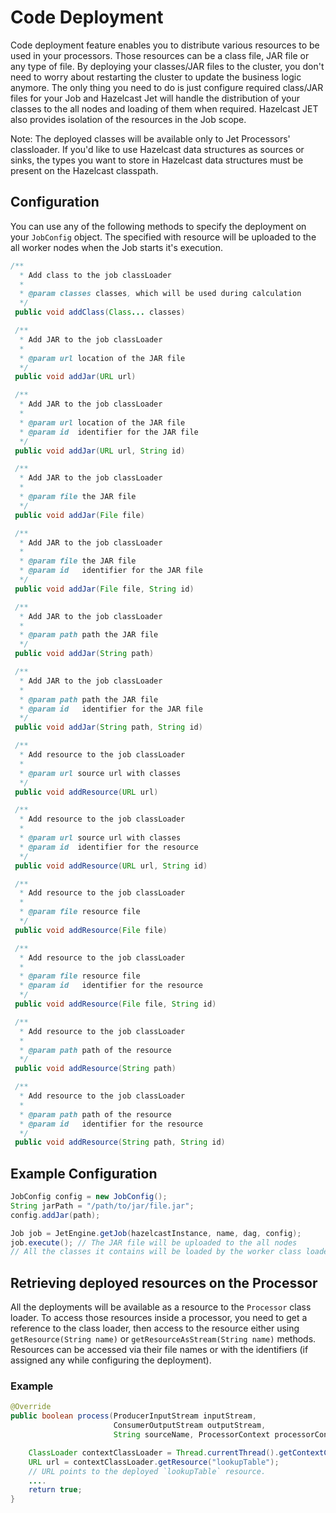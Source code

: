 
# Code Deployment
Code deployment feature enables you to distribute various resources to be used in your processors.
Those resources can be a class file, JAR file or any type of file. By deploying your classes/JAR files to the cluster, you don't need to worry about restarting the cluster to update the business logic anymore. The only thing you need to do is just configure required class/JAR files for your Job and Hazelcast Jet will handle the distribution of your classes to the all nodes and loading of them when required. Hazelcast JET also provides isolation of the resources in the Job scope.

Note: The deployed classes will be available only to Jet Processors' classloader. If you'd like to use Hazelcast data structures as sources or sinks, the types you want to store in Hazelcast data structures must be present on the Hazelcast classpath.

## Configuration

You can use any of the following methods to specify the deployment on your `JobConfig` object. The specified with resource will be uploaded to the all worker nodes when the Job starts it's execution.

```java
/**
  * Add class to the job classLoader
  *
  * @param classes classes, which will be used during calculation
  */
 public void addClass(Class... classes)

 /**
  * Add JAR to the job classLoader
  *
  * @param url location of the JAR file
  */
 public void addJar(URL url)

 /**
  * Add JAR to the job classLoader
  *
  * @param url location of the JAR file
  * @param id  identifier for the JAR file
  */
 public void addJar(URL url, String id)

 /**
  * Add JAR to the job classLoader
  *
  * @param file the JAR file
  */
 public void addJar(File file)

 /**
  * Add JAR to the job classLoader
  *
  * @param file the JAR file
  * @param id   identifier for the JAR file
  */
 public void addJar(File file, String id)

 /**
  * Add JAR to the job classLoader
  *
  * @param path path the JAR file
  */
 public void addJar(String path)

 /**
  * Add JAR to the job classLoader
  *
  * @param path path the JAR file
  * @param id   identifier for the JAR file
  */
 public void addJar(String path, String id)

 /**
  * Add resource to the job classLoader
  *
  * @param url source url with classes
  */
 public void addResource(URL url)

 /**
  * Add resource to the job classLoader
  *
  * @param url source url with classes
  * @param id  identifier for the resource
  */
 public void addResource(URL url, String id)

 /**
  * Add resource to the job classLoader
  *
  * @param file resource file
  */
 public void addResource(File file)

 /**
  * Add resource to the job classLoader
  *
  * @param file resource file
  * @param id   identifier for the resource
  */
 public void addResource(File file, String id)

 /**
  * Add resource to the job classLoader
  *
  * @param path path of the resource
  */
 public void addResource(String path)

 /**
  * Add resource to the job classLoader
  *
  * @param path path of the resource
  * @param id   identifier for the resource
  */
 public void addResource(String path, String id)
 ```

## Example Configuration

```java
JobConfig config = new JobConfig();
String jarPath = "/path/to/jar/file.jar";
config.addJar(path);

Job job = JetEngine.getJob(hazelcastInstance, name, dag, config);
job.execute(); // The JAR file will be uploaded to the all nodes
// All the classes it contains will be loaded by the worker class loader
```

## Retrieving deployed resources on the Processor

All the deployments will be available as a resource to the `Processor` class loader. To access those resources inside a processor, you need to get a reference to the class loader, then access to the resource either using `getResource(String name)` or `getResourceAsStream(String name)` methods. Resources can be accessed via their file names or with the identifiers (if assigned any while configuring the deployment).


### Example
```java
@Override
public boolean process(ProducerInputStream inputStream,
                       ConsumerOutputStream outputStream,
                       String sourceName, ProcessorContext processorContext) throws Exception {

    ClassLoader contextClassLoader = Thread.currentThread().getContextClassLoader();
    URL url = contextClassLoader.getResource("lookupTable");
    // URL points to the deployed `lookupTable` resource.
    ....
    return true;
}
```
